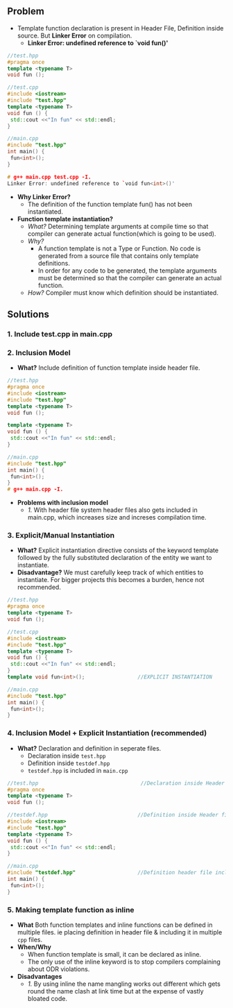 ## Problem
- Template function declaration is present in Header File, Definition inside source. But **Linker Error** on compilation.
  - **Linker Error: undefined reference to `void fun<int>()'**
```c++
//test.hpp
#pragma once
template <typename T>
void fun ();

//test.cpp
#include <iostream>
#include "test.hpp"
template <typename T>
void fun () {
 std::cout <<"In fun" << std::endl;
}

//main.cpp
#include "test.hpp"
int main() {
 fun<int>();
}

# g++ main.cpp test.cpp -I.
Linker Error: undefined reference to `void fun<int>()'
```
- **Why Linker Error?**
  - The definition of the function template fun() has not been instantiated.
- **Function template instantiation?**
  - *What?* Determining template arguments at compile time so that compiler can generate actual function(which is going to be used).
  - *Why?* 
    - A function template is not a Type or Function. No code is generated from a source file that contains only template definitions.
    - In order for any code to be generated, the template arguments must be determined so that the compiler can generate an actual function.
  - *How?* Compiler must know which definition should be instantiated.
  
## Solutions
### 1. Include test.cpp in main.cpp
### 2. Inclusion Model
- **What?** Include definition of function template inside header file.
```c++
//test.hpp
#pragma once
#include <iostream>
#include "test.hpp"
template <typename T>
void fun ();

template <typename T>
void fun () {
 std::cout <<"In fun" << std::endl;
}

//main.cpp
#include "test.hpp"
int main() {
 fun<int>();
}
# g++ main.cpp -I.
```
- **Problems with inclusion model**
  - *1.* With header file system header files also gets included in main.cpp, which increases size and increses compilation time.

### 3. Explicit/Manual Instantiation
- **What?** Explicit instantiation directive consists of the keyword template followed by the fully substituted declaration of the entity we want to instantiate.
- **Disadvantage?** We must carefully keep track of which entities to instantiate. For bigger projects this becomes a burden, hence not recommended.
```c++
//test.hpp
#pragma once
template <typename T>
void fun ();

//test.cpp
#include <iostream>
#include "test.hpp"
template <typename T>
void fun () {
 std::cout <<"In fun" << std::endl;
}
template void fun<int>();                 //EXPLICIT INSTANTIATION

//main.cpp
#include "test.hpp"
int main() {
 fun<int>();
}
```

### 4. Inclusion Model + Explicit Instantiation (recommended)
- **What?** Declaration and definition in seperate files.
  - Declaration inside `test.hpp`
  - Definition inside `testdef.hpp`
  - `testdef.hpp` is included in `main.cpp`
```c++
//test.hpp                                 //Declaration inside Header
#pragma once  
template <typename T>
void fun ();

//testdef.hpp                             //Definition inside Header file
#include <iostream>
#include "test.hpp"
template <typename T>
void fun () {
 std::cout <<"In fun" << std::endl;
}

//main.cpp
#include "testdef.hpp"                    //Definition header file included in .cpp
int main() {
 fun<int>();
}
```

### 5. Making template function as inline 
- **What** Both function templates and inline functions can be defined in multiple files. ie placing definition in header file & including it in multiple `cpp` files.
- **When/Why**
  - When function template is small, it can be declared as inline.
  - The only use of the inline keyword is to stop compilers complaining about ODR violations.
- **Disadvantages**
  - *1.* By using inline the name mangling works out different which gets round the name clash at link time but at the expense of vastly bloated code.  
